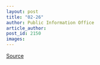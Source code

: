 ```yaml
---
layout: post
title: "02-26"
author: Public Information Office
article_author: 
post_id: 2150
images:
---
```



<p><a href="http://www1.ucsc.edu/currents/00-01/02-26/" title="Permalink to 02-26">Source</a></p>

